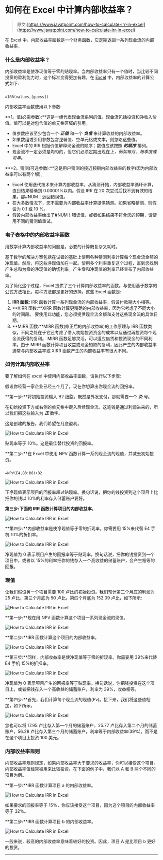 # 如何在 Excel 中计算内部收益率？

> 原文:[https://www.javatpoint.com/how-to-calculate-irr-in-excel](https://www.javatpoint.com/how-to-calculate-irr-in-excel)

在 Excel 中，内部收益率函数是一个财务函数，它定期返回一系列现金流的内部收益率。

### 什么是内部收益率？

内部收益率是使净现值等于零的贴现率。当内部收益率只有一个值时，当比较不同投资的盈利能力时，这个标准变得更加有趣。在 [Excel](https://www.javatpoint.com/excel-tutorial) 中，内部收益率的计算公式如下:

```

=IRR(values,[guess])

```

内部收益率函数使用以下参数:

**1。值(必需参数):**这是一组代表现金流系列的值。现金流包括投资和净收入价值。值可以是对包含值的单元格区域的引用。

*   值参数应该至少包含一个 ***正值*** 和一个 ***负值*** 来计算收益的内部收益率。
*   如果数组或引用参数包含逻辑值、空单元格或文本，则忽略这些值。
*   Excel 中的 IRR 根据价值解释现金流的顺序；数值应该按照 ***的顺序*** 排列。
*   现金流不一定必须是均匀的，但它们必须定期出现在*上，例如每月、每季度或每年。*

 ***2。猜测(可选参数):**这是用户猜测的接近预期内部收益率的数字(因为内部收益率可以有两个解)。

*   Excel 使用迭代技术来计算内部收益率。从猜测开始，内部收益率循环计算，直到结果精确到 0.00001%以内。假设 IRR 在 20 次尝试后找不到有效的结果，那#NUM！返回错误值。
*   在大多数情况下，您不需要为内部收益率计算提供猜测。如果省略猜测，则假设为 0.1 或 10 %。
*   假设内部收益率给出了#NUM！错误值，或者如果结果不符合您的预期，请使用不同的猜测值重试。

### 电子表格中的内部收益率函数

用数学计算内部收益率的问题是，必要的计算既复杂又耗时。

基于数学的解决方案包括在试错的基础上使用各种猜测利率计算每个现金流金额的净现值。然后，将这些净现值加在一起。使用多个利率重复这个过程，直到您找到产生总和为零的净现值的确切利率。产生零和净现值的利率已经宣布了内部收益率。

为了简化这个过程，Excel 提供了三个计算内部收益率的函数。与使用基于数学的公式方法相比，每种方法都是更好的选择。这些 Excel 函数是:

1.  **IRR 函数:** IRR 函数计算一系列现金流的内部收益率，假设付款期大小相等。
2.  **XIRR 函数:**XIRR 函数计算更精确的内部收益率，因为它考虑了不同大小的时间段。
    要使用此功能，您必须提供现金流金额和支付这些现金流的具体日期。
3.  **MIRR 函数:**MIRR 函数(修正后的内部收益率)的工作原理与 IRR 函数类似，不同之处在于它还考虑了借入初始投资资金的成本以及通过再投资每个现金流获得的复利。
    MIRR 函数足够灵活，可以适应借贷和投资现金的不同利率。由于 MIRR 函数计算项目收益或现金短缺的复利，因此产生的内部收益率通常与内部收益率或 XIRR 函数产生的内部收益率有很大不同。

### 如何计算内部收益率

要了解如何在 excel 中使用内部收益率函数，请执行以下步骤:

假设你经营一家企业已经三个月了，现在你想算出你现金流的回报率。

**第一步:**将初始投资输入 B2 细胞。既然是外发支付，那就需要一个 ***负*** 号。

在初始投资下方或右侧的单元格中键入后续现金流。这笔钱是通过利润进来的，所以我们把这些输入为 ***正*** 数字。

这是创建的报告，我们希望在月底盈利。

![How to Calculate IRR in Excel](../Images/4cbaff6cd0fc74fb56289f078851e26a.png)

贴现率等于 10%。这是最佳替代投资的回报率。

**第二步:**在 Excel 中使用 NPV 函数计算一系列现金流的现值，并减去初始投资。

```

=NPV(E4,B3:B6)+B2

```

![How to Calculate IRR in Excel](../Images/846d04a4341d9cfd049aad9b6872dacf.png)

正净现值表示项目的回报率超过贴现率。换句话说，把你的钱投资到这个项目上比把你的钱以 10%的利率存入储蓄账户要好。

**第三步:**下面的 IRR 函数计算项目的**内部收益率**。

![How to Calculate IRR in Excel](../Images/d1f7fd37836a6ea79947b53430ede26b.png)

**第四步:**内部收益率是使净现值等于零的折现率。你需要用 15%来代替 E4 手机 10%的折扣率。

![How to Calculate IRR in Excel](../Images/90a5930188d4c9dcdca21fb7b3f9d90d.png)

净现值为 0 表示项目产生的回报率等于贴现率。换句话说，把你的钱投资到一个项目中，或者以 15%的利率把你的钱存入一个高收益的储蓄账户，会产生相等的回报。

### 现值

让我们假设另一个项目需要 100 卢比的初始投资。我们预计第二个月底的利润为 25 卢比，第三个月底为 50 卢比，第四个月底为 152.09 卢比，如下所示:

![How to Calculate IRR in Excel](../Images/df0ebd8d655311d34b83950aab660603.png)

**第一步:**现在用 NPV 函数计算这个项目一系列现金流的现值。

![How to Calculate IRR in Excel](../Images/0b070e55b49328ea8cb5bf57823a55f4.png)

**第二步:**IRR 函数计算这个项目的内部收益率。

![How to Calculate IRR in Excel](../Images/3ac2171c8cc954a1da3fa0907d879b0e.png)

**第三步:**同样，内部收益率是使净现值等于零的折现率。你需要用 39%来代替 E4 手机 15%的折扣率。

![How to Calculate IRR in Excel](../Images/ff906ac1bbf9ad12969d4e501ddaa683.png)

净现值为 0 表示项目产生的回报率等于贴现率。换句话说，你把钱投资在这个项目上，或者把钱存入一个高收益的储蓄账户，利率为 39%，收益相等。

**第四步:**首先，我们计算每个现金流的现值(Pv)。接下来，我们将这些值相加，如下所示。

![How to Calculate IRR in Excel](../Images/856ddfbb8fb7baab907fa8a59c12769e.png)

您也可以将 17.95 卢比存入第一个月的储蓄账户，25.77 卢比存入第二个月的储蓄账户，56.28 卢比存入第三个月的储蓄账户，利率等于内部收益率(39%)，而不是在这个项目上投资 100 美元。

### 内部收益率规则

内部收益率规则规定，如果内部收益率大于要求的收益率，你可以接受这个项目。内部收益率值经常被用来比较投资。在下面的例子中，我们以 A 和 B 两个不同的项目为例。

**第一步:**IRR 函数计算项目 a 的内部收益率。

![How to Calculate IRR in Excel](../Images/e05bf4b0927988ebad17b6c372418ab5.png)

如果要求的回报率等于 15%，你应该接受这个项目，因为这个项目的内部收益率等于 32%。

**第二步:**IRR 函数计算项目 b 的内部收益率。

![How to Calculate IRR in Excel](../Images/07611f0ee85f67ab7e1b5c251c3881a5.png)

一般来说，较高的内部收益率意味着较好的投资。因此，项目 A 是比项目 b 更好的投资。

* * **